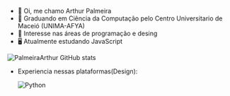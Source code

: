 - 👋 Oi, me chamo Arthur Palmeira
- 🏢 Graduando em Ciência da Computação pelo Centro Universitario de Maceió (UNIMA-AFYA)
- 👀 Interesse nas áreas de programação e desing
- 🖥️ Atualmente estudando JavaScript

![PalmeiraArthur GitHub stats](https://github-readme-stats.vercel.app/api?username=PalmeiraArthur&show_icons=true&theme=midnight-purple)

- Experiencia nessas plataformas(Design): <div style="display: inline_block">
  <img align="center" alt="Python" src="https://img.shields.io/badge/figma-%23F24E1E.svg?style=for-the-badge&logo=figma&logoColor=white"/>


  </div>
